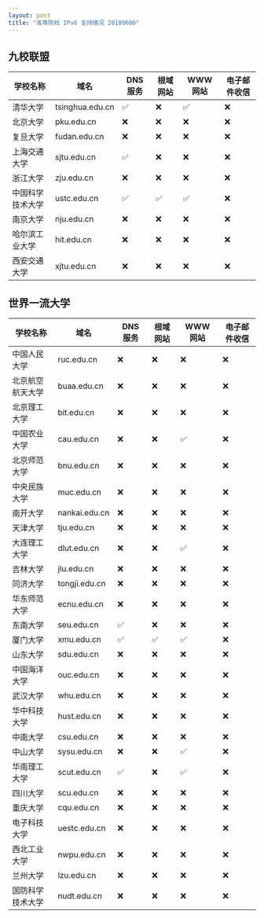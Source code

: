 ```yaml
---
layout: post
title: "高等院校 IPv6 支持情况 20180606"
---
```


## 九校联盟

| 学校名称         | 域名            | DNS 服务 | 根域网站 | WWW 网站 | 电子邮件收信 |
|------------------|-----------------|----------|----------|----------|--------------|
| 清华大学         | tsinghua.edu.cn | &#9989;  | &#10060; | &#9989;  | &#10060;     |
| 北京大学         | pku.edu.cn      | &#10060; | &#10060; | &#10060; | &#10060;     |
| 复旦大学         | fudan.edu.cn    | &#10060; | &#10060; | &#10060; | &#10060;     |
| 上海交通大学     | sjtu.edu.cn     | &#9989;  | &#10060; | &#10060; | &#10060;     |
| 浙江大学         | zju.edu.cn      | &#10060; | &#10060; | &#10060; | &#10060;     |
| 中国科学技术大学 | ustc.edu.cn     | &#9989;  | &#9989;  | &#9989;  | &#10060;     |
| 南京大学         | nju.edu.cn      | &#10060; | &#10060; | &#10060; | &#10060;     |
| 哈尔滨工业大学   | hit.edu.cn      | &#10060; | &#10060; | &#10060; | &#10060;     |
| 西安交通大学     | xjtu.edu.cn     | &#10060; | &#10060; | &#10060; | &#10060;     |

## 世界一流大学

| 学校名称         | 域名          | DNS 服务 | 根域网站 | WWW 网站 | 电子邮件收信 |
|------------------|---------------|----------|----------|----------|--------------|
| 中国人民大学     | ruc.edu.cn    | &#10060; | &#10060; | &#10060; | &#10060;     |
| 北京航空航天大学 | buaa.edu.cn   | &#10060; | &#10060; | &#10060; | &#10060;     |
| 北京理工大学     | bit.edu.cn    | &#10060; | &#10060; | &#10060; | &#10060;     |
| 中国农业大学     | cau.edu.cn    | &#10060; | &#10060; | &#9989;  | &#10060;     |
| 北京师范大学     | bnu.edu.cn    | &#10060; | &#10060; | &#10060; | &#10060;     |
| 中央民族大学     | muc.edu.cn    | &#10060; | &#10060; | &#10060; | &#10060;     |
| 南开大学         | nankai.edu.cn | &#10060; | &#10060; | &#10060; | &#10060;     |
| 天津大学         | tju.edu.cn    | &#10060; | &#10060; | &#10060; | &#10060;     |
| 大连理工大学     | dlut.edu.cn   | &#10060; | &#10060; | &#9989;  | &#10060;     |
| 吉林大学         | jlu.edu.cn    | &#10060; | &#10060; | &#10060; | &#10060;     |
| 同济大学         | tongji.edu.cn | &#10060; | &#10060; | &#10060; | &#10060;     |
| 华东师范大学     | ecnu.edu.cn   | &#10060; | &#10060; | &#10060; | &#10060;     |
| 东南大学         | seu.edu.cn    | &#9989;  | &#10060; | &#10060; | &#10060;     |
| 厦门大学         | xmu.edu.cn    | &#9989;  | &#9989;  | &#9989;  | &#10060;     |
| 山东大学         | sdu.edu.cn    | &#10060; | &#10060; | &#10060; | &#10060;     |
| 中国海洋大学     | ouc.edu.cn    | &#10060; | &#10060; | &#10060; | &#10060;     |
| 武汉大学         | whu.edu.cn    | &#10060; | &#10060; | &#10060; | &#10060;     |
| 华中科技大学     | hust.edu.cn   | &#10060; | &#10060; | &#10060; | &#10060;     |
| 中南大学         | csu.edu.cn    | &#10060; | &#10060; | &#10060; | &#10060;     |
| 中山大学         | sysu.edu.cn   | &#10060; | &#10060; | &#9989;  | &#10060;     |
| 华南理工大学     | scut.edu.cn   | &#9989;  | &#10060; | &#9989;  | &#10060;     |
| 四川大学         | scu.edu.cn    | &#10060; | &#10060; | &#10060; | &#10060;     |
| 重庆大学         | cqu.edu.cn    | &#10060; | &#10060; | &#10060; | &#10060;     |
| 电子科技大学     | uestc.edu.cn  | &#10060; | &#10060; | &#10060; | &#10060;     |
| 西北工业大学     | nwpu.edu.cn   | &#10060; | &#10060; | &#10060; | &#10060;     |
| 兰州大学         | lzu.edu.cn    | &#10060; | &#10060; | &#10060; | &#10060;     |
| 国防科学技术大学 | nudt.edu.cn   | &#10060; | &#10060; | &#10060; | &#10060;     |
